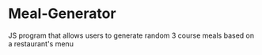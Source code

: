 # Meal-Generator
JS program that allows users to generate random 3 course meals based on a restaurant's menu
